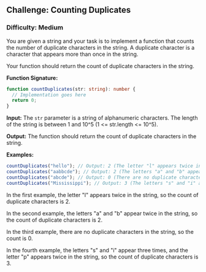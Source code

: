 ## Challenge: Counting Duplicates

### Difficulty: Medium

You are given a string and your task is to implement a function that counts the number of duplicate characters in the string. A duplicate character is a character that appears more than once in the string.

Your function should return the count of duplicate characters in the string.

**Function Signature:**
```typescript
function countDuplicates(str: string): number {
  // Implementation goes here
  return 0;
}
```

**Input:**
The `str` parameter is a string of alphanumeric characters. The length of the string is between 1 and 10^5 (1 <= str.length <= 10^5).

**Output:**
The function should return the count of duplicate characters in the string.

**Examples:**
```typescript
countDuplicates("hello"); // Output: 2 (The letter "l" appears twice in the string)
countDuplicates("aabbcde"); // Output: 2 (The letters "a" and "b" appear twice in the string)
countDuplicates("abcde"); // Output: 0 (There are no duplicate characters in the string)
countDuplicates("Mississippi"); // Output: 3 (The letters "s" and "i" appear three times, and the letter "p" appears twice in the string)
```

In the first example, the letter "l" appears twice in the string, so the count of duplicate characters is 2.

In the second example, the letters "a" and "b" appear twice in the string, so the count of duplicate characters is 2.

In the third example, there are no duplicate characters in the string, so the count is 0.

In the fourth example, the letters "s" and "i" appear three times, and the letter "p" appears twice in the string, so the count of duplicate characters is 3.
